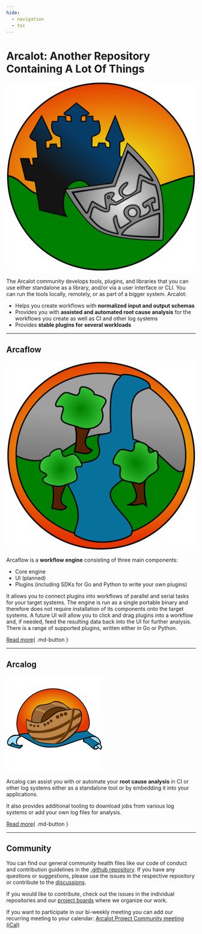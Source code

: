 ```yaml
---
hide:
  - navigation
  - toc
---
```


# Arcalot: Another Repository Containing A Lot Of Things

<div class="media" markdown>

![Arcalot logo showing a shield with the Arcalot inscription on a hill with the silhouette of a castle in the background](arcalot.svg)

The Arcalot community develops tools, plugins, and libraries that you can use either standalone as a library, and/or via a user interface or CLI. You can run the tools locally, remotely, or as part of a bigger system. Arcalot:

* Helps you create workflows with **normalized input and output schemas**
* Provides you with **assisted and automated root cause analysis** for the workflows you create as well as CI and other log systems
* Provides **stable plugins for several workloads**

</div>

---

## Arcaflow

<div class="media media--right" markdown>

![Arcaflow logo showing a waterfall and a river with 3 trees symbolizing the various plugins](arcaflow.svg)

Arcaflow is a **workflow engine** consisting of three main components:

* Core engine
* UI (planned)
* Plugins (including SDKs for Go and Python to write your own plugins)

It allows you to connect plugins into workflows of parallel and serial tasks for your target systems. The engine is run as a single portable binary and therefore does not require installation of its components onto the target systems. A future UI will allow you to click and drag plugins into a workflow and, if needed, feed the resulting data back into the UI for further analysis. There is a range of supported plugins, written either in Go or Python.

[Read more](arcaflow/index.md){ .md-button }

</div>

---

## Arcalog

<div class="media" markdown>

![Arcalog logo showing an ark floating on a blue scroll symbolizing the many logs it is scrolling through](https://github.com/arcalot/.github/raw/main/branding/arcalog.png)

Arcalog can assist you with or automate your **root cause analysis** in CI or other log systems either as a standalone tool or by embedding it into your applications.

It also provides additional tooling to download jobs from various log systems or add your own log files for analysis.

[Read more](arcalog/index.md){ .md-button }

</div>

---

## Community

You can find our general community health files like our code of conduct and contribution guidelines in the [.github repository](https://github.com/arcalot/.github). If you have any questions or suggestions, please use the issues in the respective repository or contribute to the [discussions](https://github.com/orgs/arcalot/discussions).

If you would like to contribute, check out the issues in the individual repositories and our [project boards](https://github.com/orgs/arcalot/projects) where we organize our work.

If you want to participate in our bi-weekly meeting you can add our recurring meeting to your calendar: [Arcalot Project Community meeting (iCal)](meetings/arcalot-community-biweekly.ics)
